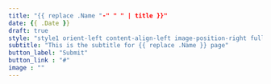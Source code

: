 ```yaml
---
title: "{{ replace .Name "-" " " | title }}"
date: {{ .Date }}
draft: true
style: "style1 orient-left content-align-left image-position-right fullscreen onload-image-fade-in onload-content-fade-right"
subtitle: "This is the subtitle for {{ replace .Name }} page"
button_label: "Submit"
button_link : "#"
image : ""
---
```

